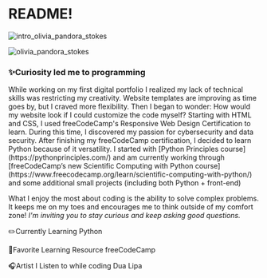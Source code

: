 # README!
![intro_olivia_pandora_stokes](https://github.com/user-attachments/assets/1e3576e4-b63d-4789-b52b-67785a9e496a)


![olivia_pandora_stokes](https://github.com/user-attachments/assets/dab0f619-e036-4428-bba8-6ec919b61d3f)
<h3>✨Curiosity led me to programming</h3>
<p>While working on my first digital portfolio I realized my lack of technical skills was restricting my creativity. Website templates are improving as time goes by, but I craved more flexibility. Then I began to wonder: How would my website look if I could customize the code myself? Starting with HTML and CSS, I used freeCodeCamp's Responsive Web Design Certification to learn. During this time, I discovered my passion for cybersecurity and data security. After finishing my freeCodeCamp certification, I decided to learn Python because of it versatility.
I started with [Python Principles course](https://pythonprinciples.com/) and am currently working through [freeCodeCamp’s new Scientific Computing with Python course](https://www.freecodecamp.org/learn/scientific-computing-with-python/) and some additional small projects (including both Python + front-end)

What I enjoy the most about coding is the ability to solve complex problems.  It keeps me on my toes and encourages me to think outside of my comfort zone! <i>I'm inviting you to stay curious and keep asking good questions.</i></p>



✏️Currently Learning
Python

📒Favorite Learning Resource
freeCodeCamp

🎧Artist I Listen to while coding
Dua Lipa
